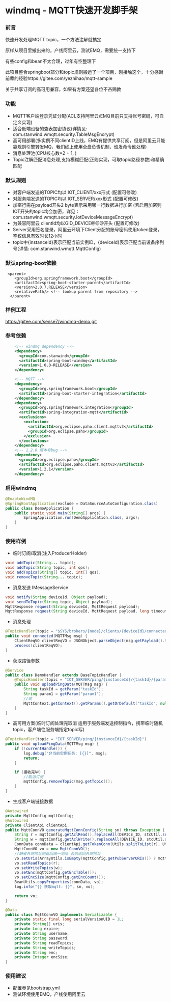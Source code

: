 # windmq - MQTT快速开发脚手架 

### 前言
快速开发处理MQTT topic，一个方法注解就搞定

原样从项目里搬出来的，产线阿里云，测试EMQ，需要统一支持下 

有些config和bean不太合理，过年有空整理下 

此项目整合springboot部分和topic规则搬运了一个项目，刚接触这个，十分感谢前辈的经验https://gitee.com/yezhihao/mqtt-sample 

关于共享订阅的高可用兼容，如果有方案还望各位不吝赐教 

### 功能
- MQTT客户端登录凭证分配(ACL支持阿里云\EMQ目前只支持账号密码，可自定义实现)
- 适合低端设备的查表加密协议(详情见: com.stanwind.wmqtt.security.TableMsgEncrypt)
- 高可用部署(多实例不同clientID上线，EMQ有提供共享订阅，但是阿里云只能靠规则引擎转发MQ，我们线上使用全盘负责机制，谁发命令谁处理)
- 消息处理池(CPU核心数*2 + 1, )
- Topic注解匹配消息处理,支持模糊匹配(正则实现，可取topic路径参数)和精确匹配

### 默认规则
- 对客户端发送的TOPIC均以 IOT_CLIENT/xxx形式 (配置可修改)
- 对服务端发送的TOPIC均以 IOT_SERVER/xxx形式 (配置可修改)
- 加密行需在payload开头2 byte表示采用哪一行数据进行加密 (若启用加密则IOT开头的topic均会加密，详见：com.stanwind.wmqtt.security.IotDeviceMessageEncrypt)
- 为兼容阿里云 clientId均以GID_DEVICE@@@开头 (配置可修改)
- Server采用签名登录，阿里云环境下Client分配的账号密码使用token登录，鉴权信息有效时长12小时
- topic中{instanceId}表示匹配当前实例ID，{deviceId}表示匹配当前设备序列号(详情: com.stanwind.wmqtt.MqttConfig)

### 默认spring-boot依赖
```maven
 <parent>
    <groupId>org.springframework.boot</groupId>
    <artifactId>spring-boot-starter-parent</artifactId>
    <version>2.0.7.RELEASE</version>
    <relativePath/> <!-- lookup parent from repository -->
  </parent>
```

### 样例工程
https://gitee.com/sense7/windmq-demo.git

### 参考依赖
```xml
    <!-- windmq dependency -->
    <dependency>
      <groupId>com.stanwind</groupId>
      <artifactId>spring-boot-windmq</artifactId>
      <version>1.0.0-RELEASE</version>
    </dependency>

    <!-- MQTT -->
    <dependency>
      <groupId>org.springframework.boot</groupId>
      <artifactId>spring-boot-starter-integration</artifactId>
    </dependency>
    <dependency>
      <groupId>org.springframework.integration</groupId>
      <artifactId>spring-integration-mqtt</artifactId>
      <exclusions>
        <exclusion>
          <artifactId>org.eclipse.paho.client.mqttv3</artifactId>
          <groupId>org.eclipse.paho</groupId>
        </exclusion>
      </exclusions>
    </dependency>
    <!-- 1.2.0 版本有bug -->
    <dependency>
      <groupId>org.eclipse.paho</groupId>
      <artifactId>org.eclipse.paho.client.mqttv3</artifactId>
      <version>1.2.1</version>
    </dependency>
```

### 启用windmq
```java
@EnableWindMQ
@SpringBootApplication(exclude = DataSourceAutoConfiguration.class)
public class DemoApplication {
    public static void main(String[] args) {
        SpringApplication.run(DemoApplication.class, args);
    }
}
```

### 使用样例
- 临时订阅/取消(注入ProducerHolder)
```java
void addTopic(String... topic);
void addTopic(String topic, int qos);
void addTopics(String[] topic, int[] qos);
void removeTopic(String... topic);
```

- 消息发送 IMessageService
```java
void notify(String deviceId, Object payload);
void sendToTopic(String topic, Object payload);
MqttResponse request(String deviceId, MqttRequest payload);
MqttResponse request(String deviceId, MqttRequest payload, long timeout);
```

- 消息处理
```java
@TopicHandler(topic = "$SYS/brokers/{node}/clients/{deviceId}/connected")
public void connected(MQTTMsg msg) {
    ClientReqVO clientReqVO = JSONObject.parseObject(msg.getPayload().toString(), ClientReqVO.class);
    process(clientReqVO);
}
```

- 获取路径参数
```java
@Service
public class DemoHandler extends BaseTopicHandler {
    @TopicHandler(topic = "IOT_SERVER/ping/{instanceId}/{taskId}/{param1}")
    public void uploadPingData(MQTTMsg msg) {
        String taskId = getParam("taskId");
        String param1 = getParam("param1");
        //或
        MqttContext.getContext().getParams().getOrDefault("taskId", null);
    }
}
```

- 高可用方案(临时订阅处理完取消 适用于服务端发送控制指令，携带临时随机topic，客户端往服务端指定topic写)
```java
@TopicHandler(topic = "IOT_SERVER/ping/{instanceId}/{taskId}")
public void uploadPingData(MQTTMsg msg) {
    if (!currentHandle()) {
        log.debug("非当前实例任务: [{}]", msg);
        return;
    }

    if (接收完毕) {
        //取消订阅
        mqttConfig.removeTopic(msg.getTopic());
    }
}
```

- 生成客户端链接数据
```java
@Autowired
private MqttConfig mqttConfig;
@Autowired
private ClientApi clientApi;
public MqttConnVO generateMqttConnConfig(String sn) throws Exception {
    String r = mqttConfig.getAclRead().replaceAll(DEVICE_ID, stcUtil.sn2cli(sn));
    String w = mqttConfig.getAclWrite().replaceAll(DEVICE_ID, stcUtil.sn2cli(sn));
    ConnData connData = clientApi.getTokenConn(Utils.splitToList(r), Utils.splitToList(w));
    MqttConnVO vo = new MqttConnVO();
    //缺省外网地址则返回统一地址 否则返回外网地址
    vo.setUris(ArrayUtils.isEmpty(mqttConfig.getPubServerURIs()) ? mqttConfig.getServerURIs() : mqttConfig.getPubServerURIs());
    vo.setReadTopics(r);
    vo.setWriteTopics(w);
    vo.setEnc(mqttConfig.getEncTable());
    vo.setEncSize(mqttConfig.getEncCount());
    BeanUtils.copyProperties(connData, vo);
    log.info("{} 获取mqtt: {}", sn, vo);

    return vo;
}

@Data
public class MqttConnVO implements Serializable {
    private static final long serialVersionUID = 1L;
    private String[] uris;
    private Long expire;
    private String username;
    private String password;
    private String readTopics;
    private String writeTopics;
    private String enc;
    private Integer encSize;
}
```

### 使用建议
- 配置参见bootstrap.yml
- 测试环境使用EMQ，产线使用阿里云
